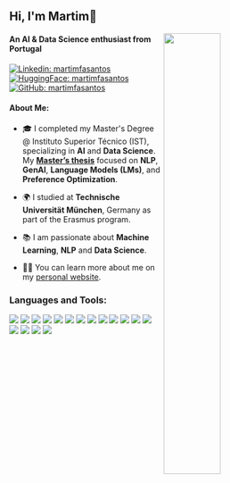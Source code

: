 ## Hi, I'm Martim👋
<img align="right" src="https://gifdb.com/images/high/animated-man-computer-coding-nae6mec378lsg1i3.gif" width="45%">

#### An AI & Data Science enthusiast from Portugal

[![Linkedin: martimfasantos](https://custom-icon-badges.demolab.com/badge/Linkedin-0A66C2?logo=linkedin-white&logoColor=fff)](https://www.linkedin.com/in/martimfasantos/)
[![HuggingFace: martimfasantos](https://img.shields.io/badge/-HuggingFace-FDEE21?style=round&logo=HuggingFace&logoColor=black)](https://huggingface.co/martimfasantos)
[![GitHub: martimfasantos](https://img.shields.io/github/followers/martimfasantos?label=follow&style=social)](https://github.com/martimfasantos)

#### About Me:

- 🎓 I completed my Master's Degree @ Instituto Superior Técnico (IST), specializing in **AI** and **Data Science**. My [**Master’s thesis**](https://github.com/martimfasantos/MSc-Thesis) focused on **NLP**, **GenAI**, **Language Models (LMs)**, and **Preference Optimization**.

- 🌍 I studied at **Technische Universität München**, Germany as part of the Erasmus program.

- 📚 I am passionate about **Machine Learning**, **NLP** and **Data Science**.

- 👨‍💻 You can learn more about me on my [personal website](https://martimfasantos.github.io/).


### Languages and Tools:
![](https://img.shields.io/badge/Python-FFD43B?style=for-the-badge&logo=python&logoColor=blue)
![](https://img.shields.io/badge/Pandas-2C2D72?style=for-the-badge&logo=pandas&logoColor=white)
![](https://img.shields.io/badge/PyTorch-EE4C2C?style=for-the-badge&logo=pytorch&logoColor=white)
![](https://img.shields.io/badge/TensorFlow-FF6F00?style=for-the-badge&logo=TensorFlow&logoColor=white)
![](https://img.shields.io/badge/scikit_learn-F7931E?style=for-the-badge&logo=scikit-learn&logoColor=white)
![](https://img.shields.io/badge/Jupyter-F37626.svg?&style=for-the-badge&logo=Jupyter&logoColor=white)
![](https://img.shields.io/badge/-HuggingFace-FDEE21?style=for-the-badge&logo=HuggingFace&logoColor=black)
![](https://img.shields.io/badge/W&B-FFBE00?style=for-the-badge&logo=WeightsAndBiases&logoColor=white)
![](https://img.shields.io/badge/Matplotlib-000000?style=for-the-badge&logo=matplotlib&logoColor=white)
![](https://img.shields.io/badge/Docker-2CA5E0?style=for-the-badge&logo=docker&logoColor=white)
![](https://img.shields.io/badge/MySQL-005C84?style=for-the-badge&logo=mysql&logoColor=white)
![](https://img.shields.io/badge/PostgreSQL-316192?style=for-the-badge&logo=postgresql&logoColor=white)
![](https://img.shields.io/badge/Flask-000000?style=for-the-badge&logo=flask&logoColor=white)
![](https://img.shields.io/badge/fastapi-109989?style=for-the-badge&logo=FASTAPI&logoColor=white)
![](https://img.shields.io/badge/pytest-blue?style=for-the-badge&logo=pytest&logoColor=white)
![](https://img.shields.io/badge/AWS-FF9900?style=for-the-badge&logo=amazonwebservices&logoColor=white)
![](https://img.shields.io/badge/microsoft%20azure-0089D6?style=for-the-badge&logo=microsoft-azure&logoColor=white)


